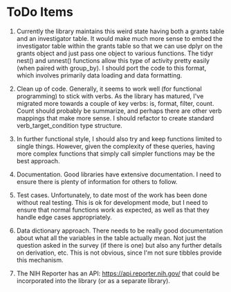 # ToDo Items

1.  Currently the library maintains this weird state having both a grants table and an investigator table. It would make much more sense to embed the investigator table within the grants table so that we can use dplyr on the grants object and just pass one object to various functions. The tidyr nest() and unnest() functions allow this type of activity pretty easily (when paired with group_by). I should port the code to this format, which involves primarily data loading and data formatting.

2.  Clean up of code. Generally, it seems to work well (for functional programming) to stick with verbs. As the library has matured, I've migrated more towards a couple of key verbs: is, format, filter, count. Count should probably be summarize, and perhaps there are other verb mappings that make more sense. I should refactor to create standard verb_target_condition type structure.

3.  In further functional style, I should also try and keep functions limited to single things. However, given the complexity of these queries, having more complex functions that simply call simpler functions may be the best approach.

4.  Documentation. Good libraries have extensive documentation. I need to ensure there is plenty of information for others to follow.

5.  Test cases. Unfortunately, to date most of the work has been done without real testing. This is ok for development mode, but I need to ensure that normal functions work as expected, as well as that they handle edge cases appropriately.

6. Data dictionary approach. There needs to be really good documentation about what all the variables in the table actually mean. Not just the question asked in the survey (if there is one) but also any further details on derivation, etc. This is not obvious, since I'm not sure tibbles provide this mechanism.

7. The NIH Reporter has an API: https://api.reporter.nih.gov/ that could be incorporated into the library (or as a separate library).

